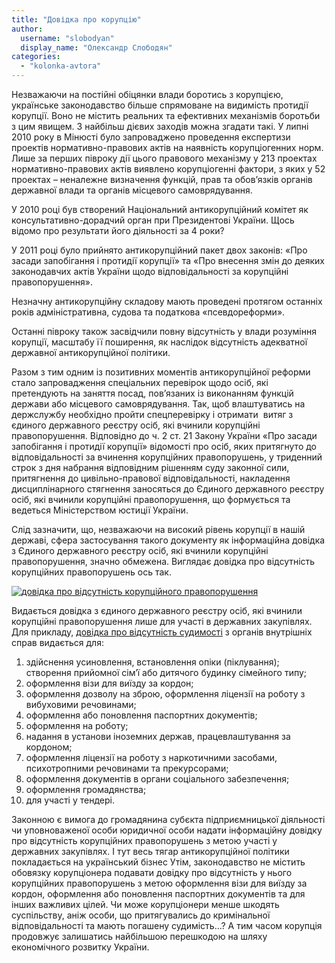 ```yaml
---
title: "Довідка про корупцію"
author: 
  username: "slobodyan"
  display_name: "Олександр Слободян"
categories: 
  - "kolonka-avtora"
---
```


Незважаючи на постійні обіцянки влади боротись з корупцією, українське законодавство більше спрямоване на видимість протидії корупції. Воно не містить реальних та ефективних механізмів боротьби з цим явищем. З найбільш дієвих заходів можна згадати такі. У липні 2010 року в Мінюсті було запроваджено проведення експертизи проектів нормативно-правових актів на наявність корупціогенних норм. Лише за перших півроку дії цього правового механізму у 213 проектах нормативно-правових актів виявлено корупціогенні фактори, з яких у 52 проектах – неналежне визначення функцій, прав та обов’язків органів державної влади та органів місцевого самоврядування.

У 2010 році був створений Національний антикорупційний комітет як консультативно-дорадчий орган при Президентові України. Щось відомо про результати його діяльності за 4 роки?

У 2011 році було прийнято антикорупційний пакет двох законів: «Про засади запобігання і протидії корупції» та «Про внесення змін до деяких законодавчих актів України щодо відповідальності за корупційні правопорушення».

Незначну антикорупційну складову мають проведені протягом останніх років адміністративна, судова та податкова «псевдореформи».

Останні півроку також засвідчили повну відсутність у влади розуміння корупції, масштабу її поширення, як наслідок відсутність адекватної державної антикорупційної політики.

Разом з тим одним із позитивних моментів антикорупційної реформи стало запровадження спеціальних перевірок щодо осіб, які претендують на заняття посад, пов’язаних із виконанням функцій держави або місцевого самоврядування. Так, щоб влаштуватись на держслужбу необхідно пройти спецперевірку і отримати  витяг з єдиного державного реєстру осіб, які вчинили корупційні правопорушення. Відповідно до ч. 2 ст. 21 Закону України «Про засади запобігання і протидії корупції» відомості про осіб, яких притягнуто до відповідальності за вчинення корупційних правопорушень, у триденний строк з дня набрання відповідним рішенням суду законної сили, притягнення до цивільно-правової відповідальності, накладення дисциплінарного стягнення заносяться до Єдиного державного реєстру осіб, які вчинили корупційні правопорушення, що формується та ведеться Міністерством юстиції України.

Слід зазначити, що, незважаючи на високий рівень корупції в нашій державі, сфера застосування такого документу як інформаційна довідка з Єдиного державного реєстру осіб, які вчинили корупційні правопорушення, значно обмежена. Виглядає довідка про відсутність корупційних правопорушень ось так.

[![довідка про відсутність корупційного правопорушення](https://mpz.brovary.org/wp-content/uploads/2015/02/dovidka-pro-vidsutnist-koruptsiynogo-pravoporushennya.jpg)](https://mpz.brovary.org/wp-content/uploads/2015/02/dovidka-pro-vidsutnist-koruptsiynogo-pravoporushennya.jpg)

Видається довідка з єдиного державного реєстру осіб, які вчинили корупційні правопорушення лише для участі в державних закупівлях. Для прикладу, [довідка про відсутність судимості](https://salex-lcc.com.ua/praktiki-ta-poslugi/korporativna-praktika/dovidka-pro-vidsutnist-sudymosti.html) з органів внутрішніх справ видається для:

1. здійснення усиновлення, встановлення опіки (піклування); створення прийомної сім’ї або дитячого будинку сімейного типу;
2. оформлення візи для виїзду за кордон;
3. оформлення дозволу на зброю, оформлення ліцензії на роботу з вибуховими речовинами;
4. оформлення або поновлення паспортних документів;
5. оформлення на роботу;
6. надання в установи іноземних держав, працевлаштування за кордоном;
7. оформлення ліцензії на роботу з наркотичними засобами, психотропними речовинами та прекурсорами;
8. оформлення документів в органи соціального забезпечення;
9. оформлення громадянства;
10. для участі у тендері.

Законною є вимога до громадянина субєкта підприємницької діяльності чи уповноваженої особи юридичної особи надати інформаційну довідку про відсутність корупційних правопорушень з метою участі у державних закупівлях. І тут весь тягар антикорупційної політики покладається на український бізнес Утім, законодавство не містить обовязку корупціонера подавати довідку про відсутність у нього корупційних правопорушень з метою оформлення візи для виїзду за кордон, оформлення або поновлення паспортних документів та для інших важливих цілей. Чи може корупціонери менше шкодять суспільству, аніж особи, що притягувались до кримінальної відповідальності та мають погашену судимість...? А тим часом корупція продовжує залишатись найбільшою перешкодою на шляху економічного розвитку України.
